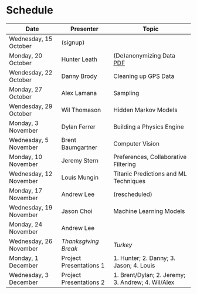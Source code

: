 Schedule
========

| Date | Presenter | Topic |
| ------------- | ------------- | ------------- |
| Wednesday, 15 October | (signup) | |
| Monday, 20 October | Hunter Leath  | (De)anonymizing Data [PDF](http://www.cs.utexas.edu/~shmat/shmat_oak09.pdf)|
| Wendesday, 22 October | Danny Brody | Cleaning up GPS Data |
| Monday, 27 October | Alex Lamana | Sampling |
| Wendesday, 29 October | Wil Thomason | Hidden Markov Models |
| Monday, 3 November | Dylan Ferrer | Building a Physics Engine |
| Wednesday, 5 November | Brent Baumgartner | Computer Vision|
| Monday, 10 November | Jeremy Stern | Preferences, Collaborative Filtering |
| Wednesday, 12 November | Louis Mungin | Titanic Predictions and ML Techniques |
| Monday, 17 November | Andrew Lee | (rescheduled) |
| Wednesday, 19 November | Jason Choi | Machine Learning Models |
| Monday, 24 November | Andrew Lee | |
| Wednesday, 26 November | _Thanksgiving Break_ | _Turkey_ |
| Monday, 1 December | Project Presentations 1 | 1. Hunter; 2. Danny; 3. Jason; 4. Louis |
| Wednesday, 3 December | Project Presentations 2 | 1. Brent/Dylan; 2. Jeremy; 3. Andrew; 4. Wil/Alex |
